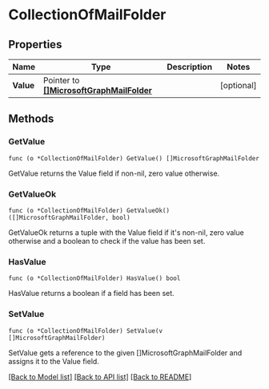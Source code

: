 # CollectionOfMailFolder

## Properties

Name | Type | Description | Notes
------------ | ------------- | ------------- | -------------
**Value** | Pointer to [**[]MicrosoftGraphMailFolder**](microsoft.graph.mailFolder.md) |  | [optional] 

## Methods

### GetValue

`func (o *CollectionOfMailFolder) GetValue() []MicrosoftGraphMailFolder`

GetValue returns the Value field if non-nil, zero value otherwise.

### GetValueOk

`func (o *CollectionOfMailFolder) GetValueOk() ([]MicrosoftGraphMailFolder, bool)`

GetValueOk returns a tuple with the Value field if it's non-nil, zero value otherwise
and a boolean to check if the value has been set.

### HasValue

`func (o *CollectionOfMailFolder) HasValue() bool`

HasValue returns a boolean if a field has been set.

### SetValue

`func (o *CollectionOfMailFolder) SetValue(v []MicrosoftGraphMailFolder)`

SetValue gets a reference to the given []MicrosoftGraphMailFolder and assigns it to the Value field.


[[Back to Model list]](../README.md#documentation-for-models) [[Back to API list]](../README.md#documentation-for-api-endpoints) [[Back to README]](../README.md)


